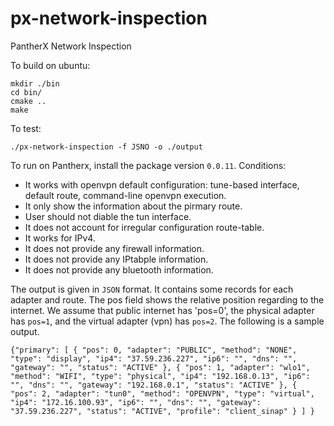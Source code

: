 # px-network-inspection

PantherX Network Inspection

To build on ubuntu:

```
mkdir ./bin
cd bin/
cmake ..
make
```


To test:

`./px-network-inspection -f JSNO -o ./output`


To run on Pantherx, install the package version `0.0.11`.
Conditions:

* It works with openvpn default configuration: tune-based interface, default route, command-line openvpn execution.
* It only show the information about the pirmary route.
* User should not diable the tun interface.
* It does not account for irregular configuration route-table.
* It works for IPv4.
* It does not provide any firewall information.
* It does not provide any IPtabple information.
* It does not provide any bluetooth information.

The output is given in `JSON` format. It contains some records for each adapter and route. The pos field shows the relative position regarding to the internet.
We assume that public internet has 'pos=0', the physical adapter has `pos=1`, and the virtual adapter (vpn) has `pos=2`. The following is a sample output.

```
{"primary": [ { "pos": 0, "adapter": "PUBLIC", "method": "NONE", "type": "display", "ip4": "37.59.236.227", "ip6": "", "dns": "", "gateway": "", "status": "ACTIVE" }, { "pos": 1, "adapter": "wlo1", "method": "WIFI", "type": "physical", "ip4": "192.168.0.13", "ip6": "", "dns": "", "gateway": "192.168.0.1", "status": "ACTIVE" }, { "pos": 2, "adapter": "tun0", "method": "OPENVPN", "type": "virtual", "ip4": "172.16.100.93", "ip6": "", "dns": "", "gateway": "37.59.236.227", "status": "ACTIVE", "profile": "client_sinap" } ] }
```

